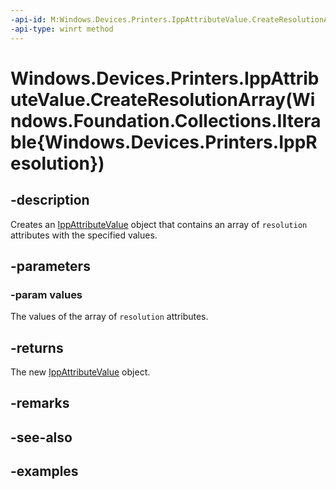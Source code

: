 ```yaml
---
-api-id: M:Windows.Devices.Printers.IppAttributeValue.CreateResolutionArray(Windows.Foundation.Collections.IIterable{Windows.Devices.Printers.IppResolution})
-api-type: winrt method
---
```


# Windows.Devices.Printers.IppAttributeValue.CreateResolutionArray(Windows.Foundation.Collections.IIterable{Windows.Devices.Printers.IppResolution})

<!--
public static Windows.Devices.Printers.IppAttributeValue CreateResolutionArray (System.Collections.Generic.IEnumerable<Windows.Devices.Printers.IppResolution> values);
-->


## -description

Creates an [IppAttributeValue](ippattributevalue.md) object that contains an array of `resolution` attributes with the specified values.

## -parameters

### -param values

The values of the array of `resolution` attributes.

## -returns

The new [IppAttributeValue](ippattributevalue.md) object.

## -remarks

## -see-also

## -examples



